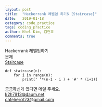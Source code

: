 ```yaml
---
layout: post
title:  "Hackerrank 레벨업 하기6 [Staircase]"
date:   2019-01-18
category: code_practice
tags: coding_practice
author: Khel Kim, 김현호
comments: true
---
```


Hackerrank 레벨업하기  
문제  
[Staircase](https://www.hackerrank.com/challenges/staircase/problem)

~~~
def staircase(n):
    for i in range(n):
        print(' '*(n-1 - i ) + '#' * (i+1))
~~~

궁금하신게 있다면 메일 주세요.  
k2h7913@daum.net  
cafehero123@gmail.com
